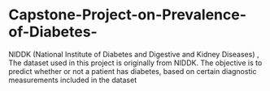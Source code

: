 # Capstone-Project-on-Prevalence-of-Diabetes-
NIDDK (National Institute of Diabetes and Digestive and Kidney Diseases) , The dataset used in this project is originally from NIDDK. The objective is to predict whether or not a patient has diabetes, based on certain diagnostic measurements included in the dataset

